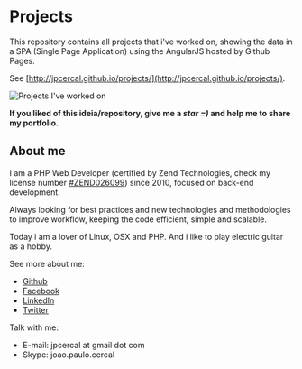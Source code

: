 # Projects

This repository contains all projects that i've worked on, showing the data in a SPA (Single Page Application) using the AngularJS hosted by Github Pages.

See [http://jpcercal.github.io/projects/](http://jpcercal.github.io/projects/).

![Projects I've worked on](https://raw.github.com/jpcercal/projects/master/screenshot.png)

**If you liked of this ideia/repository, give me a *star =)* and help me to share my portfolio.**

## About me

I am a PHP Web Developer (certified by Zend Technologies, check my license number [#ZEND026099](http://www.zend.com/en/yellow-pages/ZEND026099)) since 2010, focused on back-end development.

Always looking for best practices and new technologies and methodologies to improve workflow, keeping the code efficient, simple and scalable.

Today i am a lover of Linux, OSX and PHP. And i like to play electric guitar as a hobby.

See more about me:

- [Github](https://github.com/jpcercal)
- [Facebook](https://www.facebook.com/jpcercal)
- [LinkedIn](https://www.linkedin.com/in/jpcercal)
- [Twitter](https://twitter.com/jpcercal)

Talk with me:

- E-mail: jpcercal at gmail dot com
- Skype: joao.paulo.cercal
